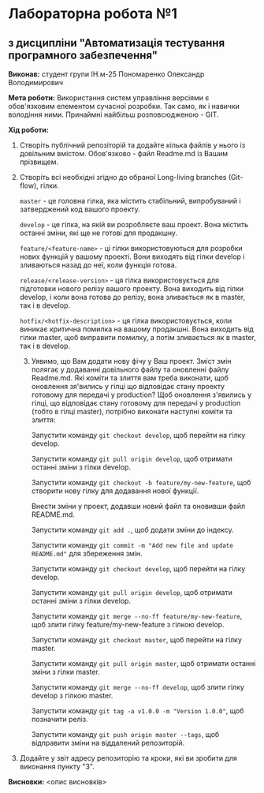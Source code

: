 # Лабораторна робота №1
## з дисципліни "Автоматизація тестування програмного забезпечення"

**Виконав:** студент групи ІН.м-25 Пономаренко Олександр Володимирович

**Мета роботи:** Використання систем управління версіями є обов'язковим елементом сучасної розробки. Так само, як і навички володіння ними. Принаймні найбільш розповсюдженою - GIT.

**Хід роботи:**
1. Створіть публічний репозіторій та додайте кілька файлів у нього із довільним вмістом. Обов'язково - файл Readme.md із Вашим прізвищем.
2. Створіть всі необхідні згідно до обраної Long-living branches (Git-flow), гілки.

     `master` - це головна гілка, яка містить стабільний, випробуваний і затверджений код вашого проекту.
        
     `develop` - це гілка, на якій ви розробляєте ваш проект. Вона містить останні зміни, які ще не готові для продакшну.
        
     `feature/<feature-name>` - ці гілки використовуються для розробки нових функцій у вашому проекті. Вони виходять від гілки develop і зливаються назад до неї, коли функція готова.
        
     `release/<release-version>` - ця гілка використовується для підготовки нового релізу вашого проекту. Вона виходить від гілки develop, і коли вона готова до релізу, вона зливається як в master, так і в develop.
        
     `hotfix/<hotfix-description>` - ця гілка використовується, коли виникає критична помилка на вашому продакшні. Вона виходить від гілки master, щоб виправити помилку, а потім зливається як в master, так і в develop.

   3. Уявимо, що Вам додати нову фічу у Ваш проект. Зміст змін полягає у додаванні довільного файлу та оновленні файлу Readme.md. Які коміти та злиття вам треба виконати, щоб оновлення зя'вились у гілці що відповідає стану проекту готовому для передачі у production?
       Щоб оновлення з'явились у гілці, що відповідає стану готовому для передачі у production (тобто в гілці master), потрібно виконати наступні коміти та злиття:

       Запустити команду `git checkout develop`, щоб перейти на гілку develop.
    
       Запустити команду `git pull origin develop`, щоб отримати останні зміни з гілки develop.
    
       Запустити команду `git checkout -b feature/my-new-feature`, щоб створити нову гілку для додавання нової функції.
    
       Внести зміни у проект, додавши новий файл та оновивши файл README.md.
    
       Запустити команду `git add .`, щоб додати зміни до індексу.
    
       Запустити команду `git commit -m "Add new file and update README.md"` для збереження змін.
    
       Запустити команду `git checkout develop`, щоб перейти на гілку develop.
    
       Запустити команду `git pull origin develop`, щоб отримати останні зміни з гілки develop.
    
       Запустити команду `git merge --no-ff feature/my-new-feature`, щоб злити гілку feature/my-new-feature з гілкою develop.
    
       Запустити команду `git checkout master`, щоб перейти на гілку master.
    
       Запустити команду `git pull origin master`, щоб отримати останні зміни з гілки master.
    
       Запустити команду `git merge --no-ff develop`, щоб злити гілку develop з гілкою master.
    
       Запустити команду `git tag -a v1.0.0 -m "Version 1.0.0"`, щоб позначити реліз.
    
       Запустити команду `git push origin master --tags`, щоб відправити зміни на віддалений репозиторій.


4. Додайте у звіт адресу репозиторію та кроки, які ви зробити для виконання пункту "3".

**Висновки:** <опис висновків>
